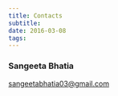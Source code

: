 ```yaml
---
title: Contacts
subtitle:
date: 2016-03-08
tags:
---
```


### Sangeeta Bhatia

sangeetabhatia03@gmail.com
